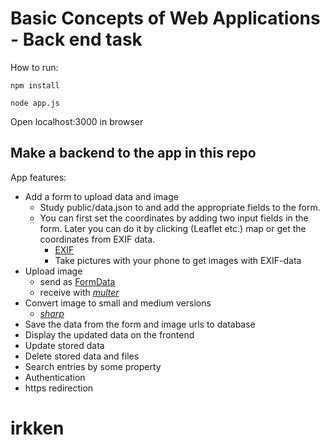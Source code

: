 # Basic Concepts of Web Applications - Back end task

How to run:

`npm install`

`node app.js`

Open localhost:3000 in browser

## Make a backend to the app in this repo

App features:
  * Add a form to upload data and image
    * Study public/data.json to and add the appropriate fields to the form.
    * You can first set the coordinates by adding two input fields in the form. Later you can do it by clicking (Leaflet etc.) map or get the coordinates from EXIF data.
      * [EXIF](https://github.com/gomfunkel/node-exif)
      * Take pictures with your phone to get images with EXIF-data
  * Upload image
    * send as [FormData](https://developer.mozilla.org/en-US/docs/Web/API/FormData)
    * receive with [_multer_](https://github.com/expressjs/multer)
  * Convert image to small and medium versions
    * [_sharp_](https://github.com/lovell/sharp)
  * Save the data from the form and image urls to database
  * Display the updated data on the frontend
  * Update stored data
  * Delete stored data and files
  * Search entries by some property
  * Authentication
  * https redirection
# irkken
